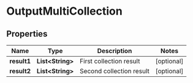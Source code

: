 

# OutputMultiCollection

## Properties

Name | Type | Description | Notes
------------ | ------------- | ------------- | -------------
**result1** | **List&lt;String&gt;** | First collection result |  [optional]
**result2** | **List&lt;String&gt;** | Second collection result |  [optional]



